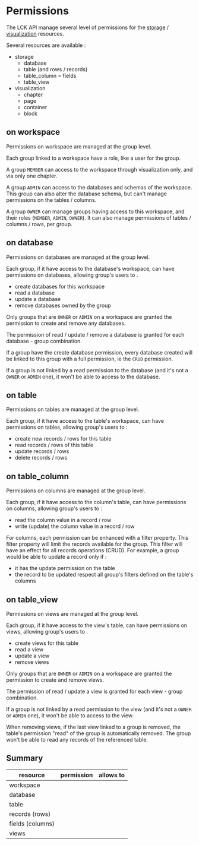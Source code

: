 # Permissions

The LCK API manage several level of permissions
for the [storage](storage.md#resources) / [visualization](visualization.md) resources.

Several resources are available :

* storage
  * database
  * table (and rows / records)
  * table_column = fields
  * table_view
* visualization
  * chapter
  * page
  * container
  * block

## on workspace

Permissions on workspace are managed at the group level.

Each group linked to a workspace have a role,
like a user for the group.

A group `MEMBER` can access to the workspace 
through visualization only, and via only one chapter.

A group `ADMIN` can access to the databases
and schemas of the workspace.
This group can also alter the database schema,
but can't manage permissions on the tables / columns.

A group `OWNER` can manage groups having access to this workspace,
and their roles (`MEMBER`, `ADMIN`, `OWNER`).
It can also manage permissions of tables / columns / rows,
per group.

## on database

Permissions on databases are managed at the group level.

Each group, if it have access to the database's workspace,
can have permissions on databases, allowing group's users to .

* create databases for this workspace
* read a database
* update a database
* remove databases owned by the group


Only groups that are `OWNER` or `ADMIN` on a workspace
are granted the permission to create and remove any databases.

The permission of read / update / remove a database is granted
for each database - group combination.

If a group have the create database permission,
every database created will be linked to this group 
with a full permission, ie the `CRUD` permission.

If a group is not linked by a read permission to the database
(and it's not a `OWNER` or `ADMIN` one),
it won't be able to access to the database.

## on table

Permissions on tables are managed at the group level.

Each group, if it have access to the table's workspace,
can have permissions on tables, allowing group's users to :

* create new records / rows for this table
* read records / rows of this table
* update records / rows
* delete records / rows

## on table_column

Permissions on columns are managed at the group level.

Each group, if it have access to the column's table,
can have permissions on columns, allowing group's users to :

* read the column value in a record / row
* write (update) the column value in a record / row

For columns, each permission can be enhanced with a filter property.
This filter property will limit the records available
for the group.
This filter will have an effect for all records operations (CRUD).
For example, a group would be able to update a record
only if :
* it has the update permission on the table
* the record to be updated respect all group's filters defined on the table's columns

## on table_view

Permissions on views are managed at the group level.

Each group, if it have access to the view's table,
can have permissions on views, allowing group's users to .

* create views for this table
* read a view
* update a view
* remove views

Only groups that are `OWNER` or `ADMIN` on a workspace
are granted the permission to create and remove views.

The permission of read / update a view is granted
for each view - group combination.

If a group is not linked by a read permission to the view
(and it's not a `OWNER` or `ADMIN` one),
it won't be able to access to the view.

When removing views, if the last view linked to a group is removed,
the table's permission "read" of the group is automatically removed.
The group won't be able to read any records of the referenced table.

## Summary

| resource         | permission | allows to |
| ---------------- | ---------- | --------- |
| workspace        |            |           |
| database         |            |           |
| table            |            |           |
| records (rows)   |            |           |
| fields (columns) |            |           |
| views            |            |           |